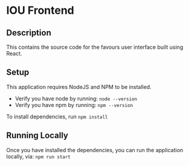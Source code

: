 # IOU Frontend

## Description

This contains the source code for the favours user interface built using React.

## Setup

This application requires NodeJS and NPM to be installed.

- Verify you have node by running: `node --version`
- Verify you have npm by running: `npm --version`

To install dependencies, run `npm install`

## Running Locally

Once you have installed the dependencies, you can run the application locally, via: `npm run start`